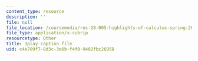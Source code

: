```yaml
---
content_type: resource
description: ''
file: null
file_location: /coursemedia/res-18-005-highlights-of-calculus-spring-2010/c4e709f78d3c3e6bf4f09402fbc26958_UcWsDwg1XwM.srt
file_type: application/x-subrip
resourcetype: Other
title: 3play caption file
uid: c4e709f7-8d3c-3e6b-f4f0-9402fbc26958
---
```

